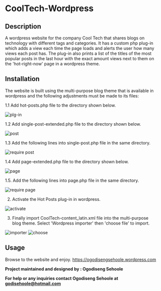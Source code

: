 # CoolTech-Wordpress
## Description
A wordpress website for the company Cool Tech that shares blogs on technology with different tags and categories. It has a custom php plug-in which adds a view each time the page loads and alerts the user how many views each post has. The plug-in also prints a list of the titles of the most popular posts in the last hour with the exact amount views next to them on the 'hot-right-now' page in a wordpress theme.

## Installation
The website is built using the multi-purpose blog theme that is available in wordpress and the following adjustments must be made to its files:

1.1 Add hot-posts.php file to the directory shown below.

![plg-in](https://user-images.githubusercontent.com/88197915/149206319-76f3c9fd-7b98-4b8b-91ff-5a58a3e5d2ec.JPG)


1.2 Add single-post-extended.php file to the directory shown below.


![post](https://user-images.githubusercontent.com/88197915/149033662-b83fd8e5-5807-4229-8b9c-8a6ae6a9aebf.JPG)


1.3 Add the following lines into single-post.php file in the same directory.


![require post](https://user-images.githubusercontent.com/88197915/149034527-2e296bb7-2e30-47cf-b063-e573d41c3225.JPG)



1.4 Add page-extended.php file to the directory shown below.


![page](https://user-images.githubusercontent.com/88197915/149206989-8b1c07fb-12ee-4f9f-a57c-3f3ff6f5bca5.JPG)



1.5. Add the following lines into page.php file in the same directory.


![require page](https://user-images.githubusercontent.com/88197915/149030585-da9afada-116a-4a34-a63d-a31a0faa9dbd.JPG)

2. Activate the Hot Posts plug-in in wordpress.

![activate](https://user-images.githubusercontent.com/88197915/149206115-2b066f92-2768-44f2-af0a-604ef9cda192.JPG)


3. Finally import CoolTech-content_latin.xml file into the multi-purpose blog theme. Select 'Wordpress importer' then 'choose file' to import.
 
![importer](https://user-images.githubusercontent.com/88197915/149032014-a1b48e95-ae7b-41de-b891-85ebc5265612.JPG)
![choose](https://user-images.githubusercontent.com/88197915/149032070-edeb4f29-4d2e-4895-8d26-1af37eec2021.JPG)

## Usage
Browse to the website and enjoy. https://ogodisengsehoole.wordpress.com

**Project maintained and designed by : Ogodiseng Sehoole**
 
**For help or any inquiries contact Ogodiseng Sehoole at godisehoole@hotmail.com** 
